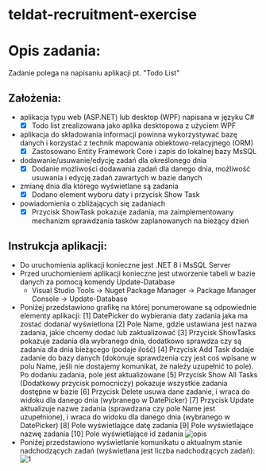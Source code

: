 # teldat-recruitment-exercise

# Opis zadania: 
Zadanie polega na napisaniu aplikacji pt. "Todo List"
## Założenia: 

* aplikacja typu web (ASP.NET) lub desktop (WPF) napisana w języku C# 
    - [x] Todo list  zrealizowana jako aplika desktopowa z użyciem WPF
* aplikacja do składowania informacji powinna wykorzystywać bazę danych i korzystać z technik mapowania obiektowo-relacyjnego (ORM)
    - [x] Zastosowano Entity Framework Core i zapis do lokalnej bazy MsSQL
* dodawanie/usuwanie/edycję zadań dla określonego dnia
    - [x] Dodanie możliwości dodawania zadań dla danego dnia, możliwość usuwania i edycję zadań zawartych w
    bazie danych
* zmianę dnia dla którego wyświetlane są zadania
    - [x] Dodano element wyboru daty i przycisk Show Task
* powiadomienia o zbliżających się zadaniach
    - [x] Przycisk ShowTask pokazuje zadania, ma zaimplementowany mechanizm sprawdzania tasków 
    zaplanowanych na bieżący dzień

## Instrukcja aplikacji: 
* Do uruchomienia aplikacji konieczne jest .NET 8 i MsSQL Server
* Przed uruchomieniem aplikacji konieczne jest utworzenie tabeli w bazie danych za pomocą komendy Update-Database
    * Visual Studio Tools -> Nuget Package Manager -> Package Manager Console -> Update-Database
* Poniżej przedstawiono grafikę na której ponumerowane są odpowiednie elementy aplikacji:
    [1] DatePicker do wybierania daty zadania jaka ma zostać dodana/ wyświetlona
    [2] Pole Name, gdzie ustawiana jest nazwa zadania, jakie chcemy dodać lub zaktualizować
    [3] Przycisk ShowTasks pokazuje zadania dla wybranego dnia, dodatkowo sprawdza czy są zadania dla dnia bieżącego (podaje ilość)
    [4] Przycisk Add Task dodaje zadanie do bazy danych (dokonuje sprawdzenia czy jest coś wpisane w polu Name, jeśli nie dostajemy komunikat, 
    że należy uzupełnić to pole). Po dodaniu zadania, pole jest aktualizowane
    [5] Przycisk Show All Tasks (Dodatkowy przycisk pomocniczy) pokazuje wszystkie zadania dostępne w bazie
    [6] Przycisk Delete usuwa dane zadanie, i wraca do widoku dla danego dnia (wybranego w DatePicker)
    [7] Przycisk Update aktualizuje nazwe zadania (sprawdzana czy pole Name jest uzupełnione), i wraca do widoku dla danego dnia (wybranego w DatePicker)
    [8] Pole wyświetlające datę zadania
    [9] Pole wyświetlające nazwę zadania
    [10] Pole wyświetlające id zadania
![opis](https://github.com/jacekk024/teldat-recruitment-exercise/assets/45696277/3883e13e-66eb-42ad-bd83-06fee3da9f97)
* Poniżej przedstawiono wyświetlanie komunikatu o aktualnym stanie nadchodzących zadań (wyświetlana jest liczba nadchodzących zadań):
![1](https://github.com/jacekk024/teldat-recruitment-exercise/assets/45696277/df5568f4-0ce8-456b-871f-bd4dd7ebd25f)

